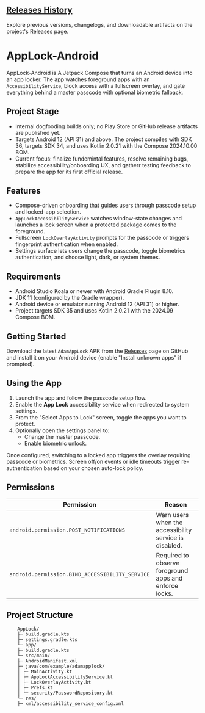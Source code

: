 ## [Releases History](../../releases)

Explore previous versions, changelogs, and downloadable artifacts on the project's Releases page.
# AppLock-Android
AppLock-Android is A Jetpack Compose that turns an Android device into an app locker. The app watches foreground apps with an <code>AccessibilityService</code>, block access with a fullscreen overlay, and gate everything behind a master passcode with optional biometric fallback.

## Project Stage
- Internal dogfooding builds only; no Play Store or GitHub release artifacts are published yet.
- Targets Android 12 (API 31) and above. The project compiles with SDK 36, targets SDK 34, and uses Kotlin 2.0.21 with the Compose 2024.10.00 BOM.
- Current focus: finalize fundemintal features, resolve remaining bugs, stabilize accessibility/onboarding UX, and gatherr testing feedback to prepare the app for its first official release.

## Features
- Compose-driven onboarding that guides users through passcode setup and locked-app selection.
- <code>AppLockAccessibilityService</code> watches window-state changes and launches a lock screen when a protected package comes to the foreground.
- Fullscreen <code>LockOverlayActivity</code> prompts for the passcode or triggers fingerprint authentication when enabled.
- Settings surface lets users change the passcode, toggle biometrics authentication, and choose light, dark, or system themes. 

## Requirements
- Android Studio Koala or newer with Android Gradle Plugin 8.10.
- JDK 11 (configured by the Gradle wrapper).
- Android device or emulator running Android 12 (API 31) or higher.
- Project targets SDK 35 and uses Kotlin 2.0.21 with the 2024.09 Compose BOM.

## Getting Started
Download the latest `AdamAppLock` APK from the [Releases](../../releases) page on GitHub and install it on your Android device (enable "Install unknown apps" if prompted).

## Using the App
1. Launch the app and follow the passcode setup flow.
2. Enable the **App Lock** accessibility service when redirected to system settings.
3. From the "Select Apps to Lock" screen, toggle the apps you want to protect.
4. Optionally open the settings panel to:
   - Change the master passcode.
   - Enable biometric unlock.

Once configured, switching to a locked app triggers the overlay requiring passcode or biometrics. Screen off/on events or idle timeouts trigger re-authentication based on your chosen auto-lock policy.

## Permissions
| Permission | Reason |
|------------|--------|
| <code>android.permission.POST_NOTIFICATIONS</code> | Warn users when the accessibility service is disabled. |
| <code>android.permission.BIND_ACCESSIBILITY_SERVICE</code> | Required to observe foreground apps and enforce locks. |

## Project Structure

        AppLock/
        ├─ build.gradle.kts
        ├─ settings.gradle.kts
        └─ app/
        ├─ build.gradle.kts
        └─ src/main/
        ├─ AndroidManifest.xml
        ├─ java/com/example/adamapplock/
        │ ├─ MainActivity.kt
        │ ├─ AppLockAccessibilityService.kt
        │ ├─ LockOverlayActivity.kt
        │ ├─ Prefs.kt
        │ └─ security/PasswordRepository.kt
        └─ res/
        ├─ xml/accessibility_service_config.xml


